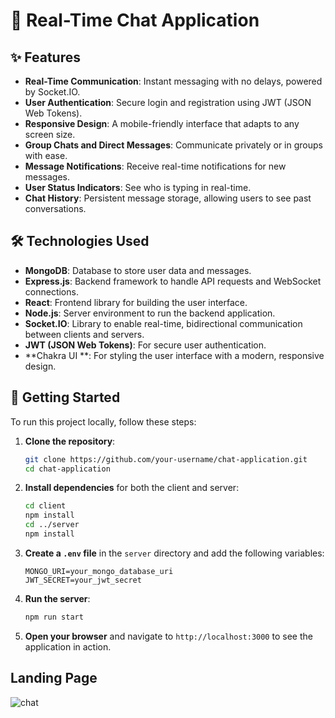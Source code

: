 # 💬 Real-Time Chat Application

## ✨ Features

- **Real-Time Communication**: Instant messaging with no delays, powered by Socket.IO.
- **User Authentication**: Secure login and registration using JWT (JSON Web Tokens).
- **Responsive Design**: A mobile-friendly interface that adapts to any screen size.
- **Group Chats and Direct Messages**: Communicate privately or in groups with ease.
- **Message Notifications**: Receive real-time notifications for new messages.
- **User Status Indicators**: See who is typing in real-time.
- **Chat History**: Persistent message storage, allowing users to see past conversations.

## 🛠 Technologies Used

- **MongoDB**: Database to store user data and messages.
- **Express.js**: Backend framework to handle API requests and WebSocket connections.
- **React**: Frontend library for building the user interface.
- **Node.js**: Server environment to run the backend application.
- **Socket.IO**: Library to enable real-time, bidirectional communication between clients and servers.
- **JWT (JSON Web Tokens)**: For secure user authentication.
- **Chakra UI **: For styling the user interface with a modern, responsive design.

## 🚀 Getting Started

To run this project locally, follow these steps:

1. **Clone the repository**:
    ```sh
    git clone https://github.com/your-username/chat-application.git
    cd chat-application
    ```

2. **Install dependencies** for both the client and server:
    ```sh
    cd client
    npm install
    cd ../server
    npm install
    ```

3. **Create a `.env` file** in the `server` directory and add the following variables:
    ```env
    MONGO_URI=your_mongo_database_uri
    JWT_SECRET=your_jwt_secret
    ```

4. **Run the server**:
    ```sh
    npm run start
    ```

5. **Open your browser** and navigate to `http://localhost:3000` to see the application in action.

## Landing Page

![chat](https://github.com/Mehak-Mattoo/chat-app/assets/77096365/77b049c5-7c6a-4e45-8d0d-e41f4d3ec9b0)
